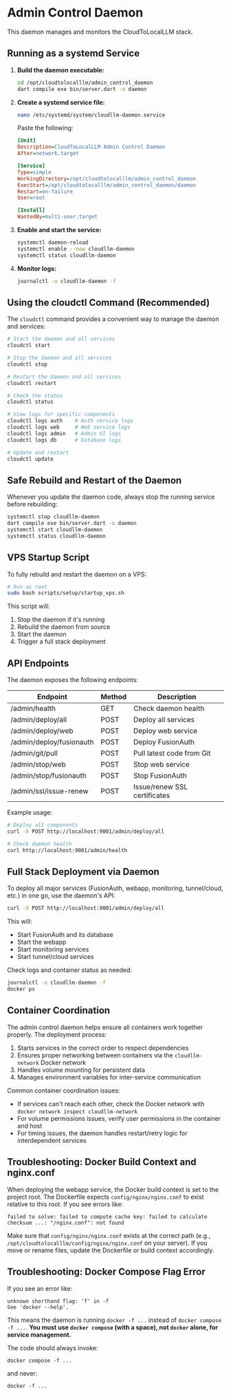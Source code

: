 # Admin Control Daemon

This daemon manages and monitors the CloudToLocalLLM stack.

## Running as a systemd Service

1. **Build the daemon executable:**
   ```bash
   cd /opt/cloudtolocalllm/admin_control_daemon
   dart compile exe bin/server.dart -o daemon
   ```

2. **Create a systemd service file:**
   ```bash
   nano /etc/systemd/system/cloudllm-daemon.service
   ```
   Paste the following:
   ```ini
   [Unit]
   Description=CloudToLocalLLM Admin Control Daemon
   After=network.target

   [Service]
   Type=simple
   WorkingDirectory=/opt/cloudtolocalllm/admin_control_daemon
   ExecStart=/opt/cloudtolocalllm/admin_control_daemon/daemon
   Restart=on-failure
   User=root

   [Install]
   WantedBy=multi-user.target
   ```

3. **Enable and start the service:**
   ```bash
   systemctl daemon-reload
   systemctl enable --now cloudllm-daemon
   systemctl status cloudllm-daemon
   ```

4. **Monitor logs:**
   ```bash
   journalctl -u cloudllm-daemon -f
   ```

## Using the cloudctl Command (Recommended)

The `cloudctl` command provides a convenient way to manage the daemon and services:

```bash
# Start the daemon and all services
cloudctl start

# Stop the daemon and all services
cloudctl stop

# Restart the daemon and all services
cloudctl restart

# Check the status
cloudctl status

# View logs for specific components
cloudctl logs auth    # Auth service logs
cloudctl logs web     # Web service logs
cloudctl logs admin   # Admin UI logs
cloudctl logs db      # Database logs

# Update and restart
cloudctl update
```

## Safe Rebuild and Restart of the Daemon

Whenever you update the daemon code, always stop the running service before rebuilding:

```bash
systemctl stop cloudllm-daemon
dart compile exe bin/server.dart -o daemon
systemctl start cloudllm-daemon
systemctl status cloudllm-daemon
```

## VPS Startup Script

To fully rebuild and restart the daemon on a VPS:

```bash
# Run as root
sudo bash scripts/setup/startup_vps.sh
```

This script will:
1. Stop the daemon if it's running
2. Rebuild the daemon from source
3. Start the daemon
4. Trigger a full stack deployment

## API Endpoints

The daemon exposes the following endpoints:

| Endpoint | Method | Description |
|----------|--------|-------------|
| /admin/health | GET | Check daemon health |
| /admin/deploy/all | POST | Deploy all services |
| /admin/deploy/web | POST | Deploy web service |
| /admin/deploy/fusionauth | POST | Deploy FusionAuth |
| /admin/git/pull | POST | Pull latest code from Git |
| /admin/stop/web | POST | Stop web service |
| /admin/stop/fusionauth | POST | Stop FusionAuth |
| /admin/ssl/issue-renew | POST | Issue/renew SSL certificates |

Example usage:
```bash
# Deploy all components
curl -X POST http://localhost:9001/admin/deploy/all

# Check daemon health
curl http://localhost:9001/admin/health
```

## Full Stack Deployment via Daemon

To deploy all major services (FusionAuth, webapp, monitoring, tunnel/cloud, etc.) in one go, use the daemon's API:

```bash
curl -X POST http://localhost:9001/admin/deploy/all
```

This will:
- Start FusionAuth and its database
- Start the webapp
- Start monitoring services
- Start tunnel/cloud services

Check logs and container status as needed:
```bash
journalctl -u cloudllm-daemon -f
docker ps
```

## Container Coordination

The admin control daemon helps ensure all containers work together properly. The deployment process:

1. Starts services in the correct order to respect dependencies
2. Ensures proper networking between containers via the `cloudllm-network` Docker network
3. Handles volume mounting for persistent data
4. Manages environment variables for inter-service communication

Common container coordination issues:
- If services can't reach each other, check the Docker network with `docker network inspect cloudllm-network`
- For volume permissions issues, verify user permissions in the container and host
- For timing issues, the daemon handles restart/retry logic for interdependent services

## Troubleshooting: Docker Build Context and nginx.conf

When deploying the webapp service, the Docker build context is set to the project root. The Dockerfile expects `config/nginx/nginx.conf` to exist relative to this root. If you see errors like:

```
failed to solve: failed to compute cache key: failed to calculate checksum ...: "/nginx.conf": not found
```

Make sure that `config/nginx/nginx.conf` exists at the correct path (e.g., `/opt/cloudtolocalllm/config/nginx/nginx.conf` on your server). If you move or rename files, update the Dockerfile or build context accordingly.

## Troubleshooting: Docker Compose Flag Error

If you see an error like:

```
unknown shorthand flag: 'f' in -f
See 'docker --help'.
```

This means the daemon is running `docker -f ...` instead of `docker compose -f ...`. **You must use `docker compose` (with a space), not `docker` alone, for service management.**

The code should always invoke:

```
docker compose -f ...
```

and never:

```
docker -f ...
``` 